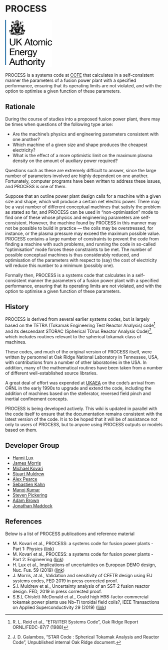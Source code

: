 # PROCESS

<img src="img/ukaea.png" alt="alt text" width="150" height="150">

PROCESS is a systems code at [CCFE](http://www.ccfe.ac.uk/) that calculates in a 
self-consistent manner the parameters of a fusion power plant with a specified 
performance, ensuring that its operating limits are not violated, and with the option 
to optimise a given function of these parameters.

## Rationale

During the course of studies into a proposed fusion power plant, there may be times 
when questions of the following type arise:

* Are the machine’s physics and engineering parameters consistent with one another?
* Which machine of a given size and shape produces the cheapest electricity?
* What is the effect of a more optimistic limit on the maximum plasma density on the 
  amount of auxiliary power required?

Questions such as these are extremely difficult to answer, since the large number of 
parameters involved are highly dependent on one another. Fortunately, computer programs 
have been written to address these issues, and PROCESS is one of them.

Suppose that an outline power plant design calls for a machine with a given size and 
shape, which will produce a certain net electric power. There may be a vast number of 
different conceptual machines that satisfy the problem as stated so far, and PROCESS 
can be used in “non-optimisation” mode to find one of these whose physics and engineering 
parameters are self-consistent. However, the machine found by PROCESS in this manner may 
not be possible to build in practice — the coils may be overstressed, for instance, or 
the plasma pressure may exceed the maximum possible value. PROCESS contains a large number 
of constraints to prevent the code from finding a machine with such problems, and running 
the code in so-called “optimisation” mode forces these constraints to be met. The number 
of possible conceptual machines is thus considerably reduced, and optimisation of the 
parameters with respect to (say) the cost of electricity will reduce this number to a 
minimum (possibly one). 

Formally then, PROCESS is a systems code that calculates in a self-consistent manner 
the parameters of a fusion power plant with a specified performance, ensuring that its 
operating limits are not violated, and with the option to optimise a given function of 
these parameters.

## History

PROCESS is derived from several earlier systems codes, but is largely based on the 
TETRA (Tokamak Engineering Test Reactor Analysis) code[^1] and its descendant STORAC 
(Spherical TOrus Reactor Analysis Code)[^2], which includes routines relevant to the 
spherical tokamak class of machines. 

These codes, and much of the original version of PROCESS itself, were written by 
personnel at Oak Ridge National Laboratory in Tennessee, USA, with contributions from 
a number of other laboratories in the USA. In addition, many of the mathematical 
routines have been taken from a number of different well-established source libraries.

A great deal of effort was expended at 
[UKAEA](https://www.gov.uk/government/organisations/uk-atomic-energy-authority) on 
the code’s arrival from ORNL in the early 1990s to upgrade and extend the code, 
including the addition of machines based on the stellerator, reversed field pinch 
and inertial confinement concepts.

PROCESS is being developed actively. This wiki is updated in parallel with the code 
itself to ensure that the documentation remains consistent with the latest version of the 
code. It is to be hoped that it will be of assistance not only to users of PROCESS, but 
to anyone using PROCESS outputs or models based on them.

## Developer Group

- [Hanni Lux](mailto:hanni.lux@ukaea.uk)
- [James Morris](mailto:james.morris2@ukaea.uk)
- [Michael Kovari](mailto:michael.kovari@ukaea.uk)
- [Stuart Muldrew](mailto:stuart.muldrew@ukaea.uk)
- [Alex Pearce](mailto:alex.pearce@ukaea.uk)
- [Sebastien Kahn](mailto:sebastien.kahn@ukaea.uk)
- [Manoj Kumar](mailto:manoj.kumar@ukaea.uk) 
- [Steven Pickering](mailto:steven.pickering@ukaea.uk)
- [Adam Brown](mailto:adam.brown@ukaea.uk)
- [Jonathan Maddock](mailto:jonathan.maddock@ukaea.uk)

## References

Below is a list of PROCESS publications and reference material

- M. Kovari et al., PROCESS: a systems code for fusion power plants - Part 1: 
  Physics ([link](http://www.sciencedirect.com/science/article/pii/S0920379614005961))
- M. Kovari et al., PROCESS: a systems code for fusion power plants - Part 2: 
Engineering ([link](http://www.sciencedirect.com/science/article/pii/S0920379614005961))
- H. Lux et al., Implications of uncertainties on European DEMO design, Nuc. Fus. 59 
  (2019) ([link](https://iopscience.iop.org/article/10.1088/1741-4326/ab13e2/meta))
- J. Morris, at al., Validation and sensitivity of CFETR design using EU systems 
  codes, FED 2019 in press corrected proof.
- S.I. Muldrew et al., Uncertainty analysis of an SST-2 fusion reactor design. 
  FED, 2019 in press corrected proof.
- S.B.L Chislett-McDonald et al., Could high H98-factor commercial tokamak power plants 
  use Nb–Ti toroidal field coils?, IEEE Transactions on Applied Superconductivity 29 (2019) 
  ([link](https://ieeexplore.ieee.org/abstract/document/8630091))

  
[^1]: R. L. Reid et al., “ETR/ITER Systems Code”, Oak Ridge Report ORNL/FEDC-87/7 (1988)

[^2]: J. D. Galambos, “STAR Code : Spherical Tokamak Analysis and Reactor Code”, 
Unpublished internal Oak Ridge document.